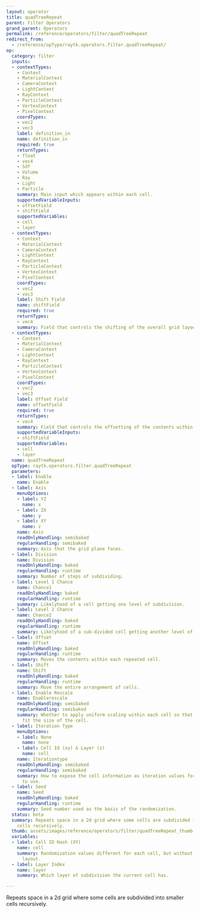 ```yaml
---
layout: operator
title: quadTreeRepeat
parent: Filter Operators
grand_parent: Operators
permalink: /reference/operators/filter/quadTreeRepeat
redirect_from:
  - /reference/opType/raytk.operators.filter.quadTreeRepeat/
op:
  category: filter
  inputs:
  - contextTypes:
    - Context
    - MaterialContext
    - CameraContext
    - LightContext
    - RayContext
    - ParticleContext
    - VertexContext
    - PixelContext
    coordTypes:
    - vec2
    - vec3
    label: definition_in
    name: definition_in
    required: true
    returnTypes:
    - float
    - vec4
    - Sdf
    - Volume
    - Ray
    - Light
    - Particle
    summary: Main input which appears within each cell.
    supportedVariableInputs:
    - offsetField
    - shiftField
    supportedVariables:
    - cell
    - layer
  - contextTypes:
    - Context
    - MaterialContext
    - CameraContext
    - LightContext
    - RayContext
    - ParticleContext
    - VertexContext
    - PixelContext
    coordTypes:
    - vec2
    - vec3
    label: Shift Field
    name: shiftField
    required: true
    returnTypes:
    - vec4
    summary: Field that controls the shifting of the overall grid layout.
  - contextTypes:
    - Context
    - MaterialContext
    - CameraContext
    - LightContext
    - RayContext
    - ParticleContext
    - VertexContext
    - PixelContext
    coordTypes:
    - vec2
    - vec3
    label: Offset Field
    name: offsetField
    required: true
    returnTypes:
    - vec4
    summary: Field that controls the offsetting of the contents within each cell.
    supportedVariableInputs:
    - shiftField
    supportedVariables:
    - cell
    - layer
  name: quadTreeRepeat
  opType: raytk.operators.filter.quadTreeRepeat
  parameters:
  - label: Enable
    name: Enable
  - label: Axis
    menuOptions:
    - label: YZ
      name: x
    - label: ZX
      name: y
    - label: XY
      name: z
    name: Axis
    readOnlyHandling: semibaked
    regularHandling: semibaked
    summary: Axis that the grid plane faces.
  - label: Division
    name: Division
    readOnlyHandling: baked
    regularHandling: runtime
    summary: Number of steps of subdividing.
  - label: Level 1 Chance
    name: Chance1
    readOnlyHandling: baked
    regularHandling: runtime
    summary: Likelyhood of a cell getting one level of subdivision.
  - label: Level 2 Chance
    name: Chance2
    readOnlyHandling: baked
    regularHandling: runtime
    summary: Likelyhood of a sub-divided cell getting another level of subdivision.
  - label: Offset
    name: Offset
    readOnlyHandling: baked
    regularHandling: runtime
    summary: Moves the contents within each repeated cell.
  - label: Shift
    name: Shift
    readOnlyHandling: baked
    regularHandling: runtime
    summary: Move the entire arrangement of cells.
  - label: Enable Rescale
    name: Enablerescale
    readOnlyHandling: semibaked
    regularHandling: semibaked
    summary: Whether to apply uniform scaling within each cell so that the contents
      fit the size of the cell.
  - label: Iteration Type
    menuOptions:
    - label: None
      name: none
    - label: Cell Id (xy) & Layer (z)
      name: cell
    name: Iterationtype
    readOnlyHandling: semibaked
    regularHandling: semibaked
    summary: How to expose the cell information as iteration values for upstream operators
      to use.
  - label: Seed
    name: Seed
    readOnlyHandling: baked
    regularHandling: runtime
    summary: Seed number used as the basis of the randomization.
  status: beta
  summary: Repeats space in a 2d grid where some cells are subdivided into smaller
    cells recursively.
  thumb: assets/images/reference/operators/filter/quadTreeRepeat_thumb.png
  variables:
  - label: Cell ID Hash (XY)
    name: cell
    summary: Randomization values different for each cell, but without a predictable
      layout.
  - label: Layer Index
    name: layer
    summary: Which layer of subdivision the current cell has.

---
```



Repeats space in a 2d grid where some cells are subdivided into smaller cells recursively.